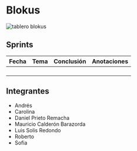 # Blokus
![tablero blokus](https://upload.wikimedia.org/wikipedia/commons/thumb/1/16/BlockusFinalBoardCloseUp.jpg/245px-BlockusFinalBoardCloseUp.jpg)

## Sprints
| Fecha | Tema | Conclusión | Anotaciones |
|-------|------|------------|-------------|
|||||
|||||
|||||
|||||

## Integrantes
- Andrés
- Carolina
- Daniel Prieto Remacha
- Mauricio Calderón Barazorda
- Luis Solis Redondo
- Roberto
- Sofia

